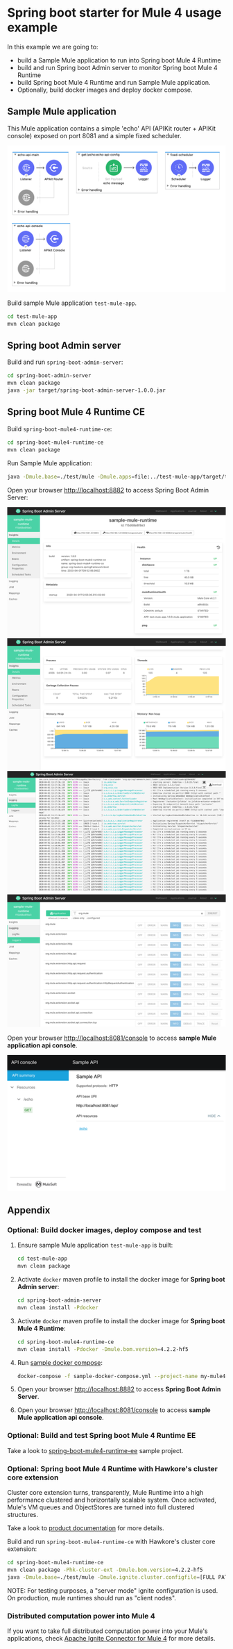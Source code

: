# Spring boot starter for Mule 4 usage example

In this example we are going to:

- build a Sample Mule application to run into Spring boot Mule 4 Runtime
- build and run Spring boot Admin server to monitor Spring boot Mule 4 Runtime
- build Spring boot Mule 4 Runtime and run Sample Mule application.
- Optionally, build docker images and deploy docker compose.

## Sample Mule application

This Mule application contains a simple 'echo' API (APIKit router + APIKit console) exposed on port 8081 and a simple fixed scheduler.

![](../docs/assets/mule4-test-app-flows.png)

Build sample Mule application `test-mule-app`. 

``` bash
cd test-mule-app
mvn clean package
```

## Spring boot Admin server

Build and run `spring-boot-admin-server`:

``` bash
cd spring-boot-admin-server
mvn clean package
java -jar target/spring-boot-admin-server-1.0.0.jar
```

## Spring boot Mule 4 Runtime CE

Build `spring-boot-mule4-runtime-ce`:

``` bash
cd spring-boot-mule4-runtime-ce
mvn clean package
```

Run Sample Mule application:

``` bash
java -Dmule.base=./test/mule -Dmule.apps=file:../test-mule-app/target/test-mule-app-1.0.0-mule-application.jar -Dmule.cleanStartup=true -jar target/spring-boot-mule4-runtime-ce-4.2.2.jar
```

Open your browser [http://localhost:8882](http://localhost:8882) to access Spring Boot Admin Server:

![](../docs/assets/sba-mule4-health-test-app.png)
![](../docs/assets/sba-mule4-jvm-metrics.png)
![](../docs/assets/sba-mule4-test-logfile.png)
![](../docs/assets/sba-mule4-loggers.png)

Open your browser [http://localhost:8081/console](http://localhost:8081/console) to access **sample Mule application api console**.

![](../docs/assets/mule4-test-api.png)

## Appendix

### Optional: Build docker images, deploy compose and test

1. Ensure sample Mule application `test-mule-app` is built:

    ``` bash
    cd test-mule-app
    mvn clean package
    ```

2. Activate `docker` maven profile to install the docker image for **Spring boot Admin server**:

    ``` bash
    cd spring-boot-admin-server
    mvn clean install -Pdocker
    ```

3. Activate `docker` maven profile to install the docker image for **Spring boot Mule 4 Runtime**:

    ``` bash
    cd spring-boot-mule4-runtime-ce
    mvn clean install -Pdocker -Dmule.bom.version=4.2.2-hf5
    ```

4. Run [sample docker compose](sample-docker-compose.yml):

    ``` bash
    docker-compose -f sample-docker-compose.yml --project-name my-mule4-stack up -d
    ```

5. Open your browser [http://localhost:8882](http://localhost:8882) to access **Spring Boot Admin Server**.

6. Open your browser [http://localhost:8081/console](http://localhost:8081/console) to access **sample Mule application api console**.

### Optional: Build and test Spring boot Mule 4 Runtime EE

Take a look to [spring-boot-mule4-runtime-ee](spring-boot-mule4-runtime-ee/README.md) sample project.

### Optional: Spring boot Mule 4 Runtime with Hawkore's cluster core extension

Cluster core extension turns, transparently, Mule Runtime into a high performance clustered and horizontally scalable system.
Once activated, Mule's VM queues and ObjectStores are turned into full clustered structures. 

Take a look to [product documentation](https://www.hawkore.com/product-extensions/product/pe-mule/pe-p-mulev4) for more details.

Build and run `spring-boot-mule4-runtime-ce` with Hawkore's cluster core extension:

``` bash
cd spring-boot-mule4-runtime-ce
mvn clean package -Phk-cluster-ext -Dmule.bom.version=4.2.2-hf5
java -Dmule.base=./test/mule -Dmule.ignite.cluster.configfile=[FULL PATH TO MULE BASE]/conf/ignite-mule-config-local-test.xml -jar target/spring-boot-mule4-runtime-ce-4.2.2.jar
```

NOTE: For testing purposes, a "server mode" ignite configuration is used. 
On production, mule runtimes should run as "client nodes".

### Distributed computation power into Mule 4
 
If you want to take full distributed computation power into your Mule's applications, check [Apache Ignite Connector for Mule 4](https://www.hawkore.com/plugins/product/pl-g-big-data/pl-t-ignite/pl-p-ignitev4) for more details.
